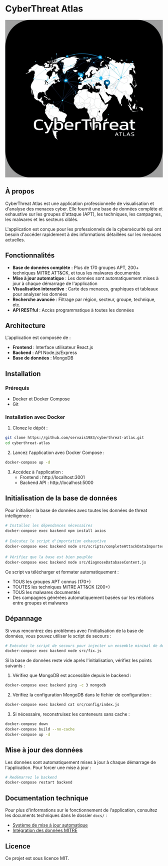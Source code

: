 # CyberThreat Atlas

![image](cyberthreat.png)

## À propos

CyberThreat Atlas est une application professionnelle de visualisation et d'analyse des menaces cyber. Elle fournit une base de données complète et exhaustive sur les groupes d'attaque (APT), les techniques, les campagnes, les malwares et les secteurs ciblés.

L'application est conçue pour les professionnels de la cybersécurité qui ont besoin d'accéder rapidement à des informations détaillées sur les menaces actuelles.

## Fonctionnalités

- **Base de données complète** : Plus de 170 groupes APT, 200+ techniques MITRE ATT&CK, et tous les malwares documentés
- **Mise à jour automatique** : Les données sont automatiquement mises à jour à chaque démarrage de l'application
- **Visualisation interactive** : Carte des menaces, graphiques et tableaux pour analyser les données
- **Recherche avancée** : Filtrage par région, secteur, groupe, technique, etc.
- **API RESTful** : Accès programmatique à toutes les données

## Architecture

L'application est composée de :

- **Frontend** : Interface utilisateur React.js
- **Backend** : API Node.js/Express
- **Base de données** : MongoDB

## Installation

### Prérequis

- Docker et Docker Compose
- Git

### Installation avec Docker

1. Clonez le dépôt :
```bash
git clone https://github.com/servais1983/cyberthreat-atlas.git
cd cyberthreat-atlas
```

2. Lancez l'application avec Docker Compose :
```bash
docker-compose up -d
```

3. Accédez à l'application :
   - Frontend : http://localhost:3001
   - Backend API : http://localhost:5000

## Initialisation de la base de données

Pour initialiser la base de données avec toutes les données de threat intelligence :

```bash
# Installez les dépendances nécessaires
docker-compose exec backend npm install axios

# Exécutez le script d'importation exhaustive
docker-compose exec backend node src/scripts/completeAttackDataImporter.js

# Vérifiez que la base est bien peuplée
docker-compose exec backend node src/diagnoseDatabaseContent.js
```

Ce script va télécharger et formater automatiquement :
- TOUS les groupes APT connus (170+)
- TOUTES les techniques MITRE ATT&CK (200+)
- TOUS les malwares documentés
- Des campagnes générées automatiquement basées sur les relations entre groupes et malwares

## Dépannage

Si vous rencontrez des problèmes avec l'initialisation de la base de données, vous pouvez utiliser le script de secours :

```bash
# Exécutez le script de secours pour injecter un ensemble minimal de données
docker-compose exec backend node src/fix.js
```

Si la base de données reste vide après l'initialisation, vérifiez les points suivants :

1. Vérifiez que MongoDB est accessible depuis le backend :
```bash
docker-compose exec backend ping -c 3 mongodb
```

2. Vérifiez la configuration MongoDB dans le fichier de configuration :
```bash
docker-compose exec backend cat src/config/index.js
```

3. Si nécessaire, reconstruisez les conteneurs sans cache :
```bash
docker-compose down
docker-compose build --no-cache
docker-compose up -d
```

## Mise à jour des données

Les données sont automatiquement mises à jour à chaque démarrage de l'application. Pour forcer une mise à jour :

```bash
# Redémarrez le backend
docker-compose restart backend
```

## Documentation technique

Pour plus d'informations sur le fonctionnement de l'application, consultez les documents techniques dans le dossier `docs/` :

- [Système de mise à jour automatique](docs/mise_a_jour_automatique.md)
- [Intégration des données MITRE](docs/integration_donnees_mitre.md)

## Licence

Ce projet est sous licence MIT.
